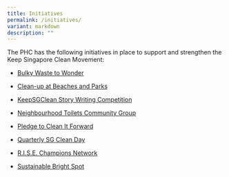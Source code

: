 ```yaml
---
title: Initiatives
permalink: /initiatives/
variant: markdown
description: ""
---
```

<p>The PHC has the following initiatives in place to support and strengthen
the Keep Singapore Clean Movement:&nbsp;</p>
<ul data-tight="true" class="tight">
<li>
<p><a href="/initiatives/bwtw" rel="noopener noreferrer nofollow" target="_blank">Bulky Waste to Wonder</a>
</p>
</li>
<li>
<p><a href="/initiatives/beachcleanup" rel="noopener noreferrer nofollow" target="_blank">Clean-up at Beaches and Parks</a>
</p>
</li>
<li>
<p><a href="/initiatives/story-writing-competition" rel="noopener noreferrer nofollow" target="_blank">KeepSGClean Story Writing Competition</a>
</p>
</li>
<li>
<p><a href="/initiatives/NTCG" rel="noopener noreferrer nofollow" target="_blank">Neighbourhood Toilets Community Group</a>
</p>
</li>
<li>
<p><a href="/resources/Pledge" rel="noopener noreferrer nofollow" target="_blank">Pledge to Clean It Forward</a>
</p>
</li>
<li>
<p><a href="/initiatives/sgcleanday" rel="noopener noreferrer nofollow" target="_blank">Quarterly SG Clean Day</a>
</p>
</li>
<li>
<p><a href="/initiatives/rise" rel="noopener noreferrer nofollow" target="_blank">R.I.S.E. Champions Network</a>
</p>
</li>
<li>
<p><a href="/initiatives/sustainable-bright-spot" rel="noopener noreferrer nofollow" target="_blank">Sustainable Bright Spot</a>&nbsp;</p>
</li>
</ul>
<p></p>